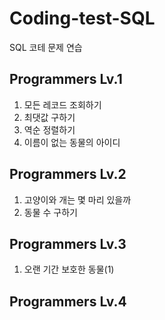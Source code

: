 # Coding-test-SQL
SQL 코테 문제 연습


## Programmers Lv.1
1. 모든 레코드 조회하기
2. 최댓값 구하기
3. 역순 정렬하기
4. 이름이 없는 동물의 아이디 


## Programmers Lv.2
1. 고양이와 개는 몇 마리 있을까
2. 동물 수 구하기


## Programmers Lv.3
1. 오랜 기간 보호한 동물(1)


## Programmers Lv.4